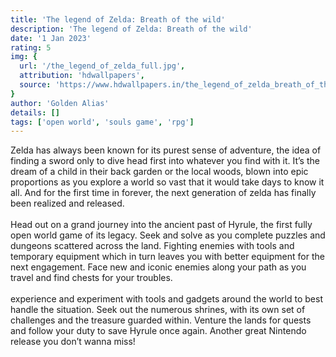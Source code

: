 ```yaml
---
title: 'The legend of Zelda: Breath of the wild'
description: 'The legend of Zelda: Breath of the wild'
date: '1 Jan 2023'
rating: 5
img: {
  url: '/the_legend_of_zelda_full.jpg',
  attribution: 'hdwallpapers',
  source: 'https://www.hdwallpapers.in/the_legend_of_zelda_breath_of_the_wild_12_4k_5k_hd_games-wallpapers.html'
}
author: 'Golden Alias'
details: []
tags: ['open world', 'souls game', 'rpg']
---
```


Zelda has always been known for its purest sense of adventure, the idea of finding a sword only to dive head first into whatever you
find with it. It’s the dream of a child in their back garden or the local woods, blown into epic proportions as you explore a world
so vast that it would take days to know it all. And for the first time in forever, the next generation of zelda has finally been realized and released.
\
\
Head out on a grand journey into the ancient past of Hyrule, the first fully open world game of its legacy. Seek and solve as you complete
puzzles and dungeons scattered across the land. Fighting enemies with tools and temporary equipment which in turn leaves you with better
equipment for the next engagement. Face new and iconic enemies along your path as you travel and find chests for your troubles.
\
\
experience and experiment with tools and gadgets around the world to best handle the situation. Seek out the numerous shrines, with its
own set of challenges and the treasure guarded within. Venture the lands for quests and follow your duty to save Hyrule once again.
Another great Nintendo release you don’t wanna miss!
